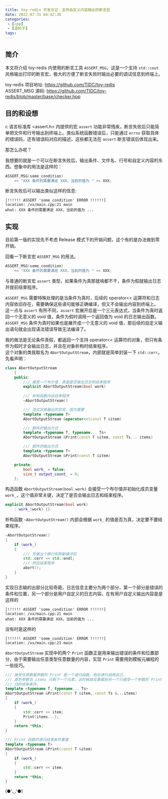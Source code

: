 ```yaml
---
title: toy-redis 开发日记：支持自定义内容输出的断言宏
date: 2022-07-31 04:42:36
categories:
 - [cpp]
 - [造轮子]
tags:
---
```


## 简介
本文将介绍 toy-redis 内使用的断言工具 `ASSERT_MSG`，这是一个支持 `std::cout` 风格输出打印的断言宏，极大的方便了断言失败时输出必要的调试信息到终端上。   

toy-redis 项目地址: https://github.com/TIDC/toy-redis   
ASSERT_MSG 源码: https://github.com/TIDC/toy-redis/blob/master/base/checker.hpp

## 目的和设想
c 语言标准库 <assert.h> 内提供的宏 `assert` 功能非常残疾，断言失败后只能简单把文件和行号输出到终端上。类似系统函数错误后，只能通过 `errno` 获取具体的错误码，还有错误码对应的描述，这些都无法在 `assert` 断言错误后体现出来。

那怎么办呢？

我想要的就是一个可以在断言失败后，输出条件、文件名、行号和自定义内容的东西。想象中的用法是这样的：
```c++
ASSERT_MSG(some_condition) 
    << "XXX 条件的需要满足 XXX，当前的值为 " << XXX;
```
断言失败后可以输出类似这样的信息:
```
[!!!!!! ASSERT 'some_condition' ERROR !!!!!!]
location: /xx/main.cpp:21 main
what: XXX 条件的需要满足 XXX，当前的值为 ...
```

## 实现
目前第一版的实现先不考虑 Release 模式下的开销问题，这个有的是办法做到零开销。

回看一下断言宏 `ASSERT_MSG` 的用法。
```c++
ASSERT_MSG(some_condition) 
    << "XXX 条件的需要满足 XXX，当前的值为 " << XXX;
```
与普通的断言宏 `assert` 类型，如果条件为真那就啥都不干，条件为假就输出日志并提前结束程序。

`ASSERT_MSG` 需要特殊处理的是当条件为真时，后续的 operator<< 运算符和日志内容依旧存在，需要确保这些语句能够正确编译，但又不会输出内容到终端上。   
这一点与 `assert` 有所不同，`assert` 宏展开后是一个三元表达式，当条件为真时返回一个无意义的 void 值，条件为假时调用一个返回值为 void 的日志输出函数。   
`ASSERT_MSG` 条件为真时如果也是展开成一个无意义的 void 值，那后续的自定义输出语句就会出现语法错误导致无法编译了。

我的做法是无论条件真假，都返回一个支持 operator<< 运算符的对象，但只有条件为假时才会输出日志，并且在对象析构时结束程序。    
这个对象的类我取名为 `AbortOutputStream`，内部就是简单封装一下 `std::cerr`。先看声明：
```c++
class AbortOutputStream
    {
    public:
        /// 接受一个布尔值，表面是否输出日志和结束程序
        explicit AbortOutputStream(bool work)
        
        /// 析构函数内会结束程序
        ~AbortOutputStream()

        /// 流式风格输出的实现，因为需要
        template <typename T>
        AbortOutputStream &operator<<(const T &item)

        /// 额外的输出方式
        template <typename T, typename... Ts>
        AbortOutputStream &Print(const T &item, const Ts... items)

        /// 额外的输出方式
        template <typename T>
        AbortOutputStream &Print(const T &item)

    private:
        bool work_ = false;
        size_t output_count_ = 0;
    };
```

构造函数 `AbortOutputStream(bool work)` 会接受一个布尔值并初始化成员变量 `work_`，这个值非常关键，决定了是否会输出日志和结束程序。   
```c++
explicit AbortOutputStream(bool work)
    : work_(work) {}
```

析构函数 `~AbortOutputStream()` 内部会根据 `work_` 的值是否为真，决定要不要结束程序。
```c++
~AbortOutputStream()
{
    if (work_)
    {
        /// 先输出个换行和刷新缓冲区
        std::cerr << std::endl;
        /// 然后结束程序
        abort();
    }
}
```

实现日志输的出部分比较奇葩，日志信息主要分为两个部分，第一个部分是错误的条件和位置，另一个部分是用户自定义的日志内容。在有用户自定义输出内容是是这样的
```
[!!!!!! ASSERT 'some_condition' ERROR !!!!!!]
location: /xx/main.cpp:21 main
what: XXX 条件的需要满足 XXX，当前的值为 ...
```
没有时是这样的
```
[!!!!!! ASSERT 'some_condition' ERROR !!!!!!]
location: /xx/main.cpp:21 main
```
`AbortOutputStream` 实现中的两个 `Print` 函数正是用来输出错误的条件和位置部分，由于需要输出任意类型任意数量的内容，实现 `Print` 需要用到模板元编程的一些技巧。
```c++
/// 接受任意数量参数的 Print 是一个递归函数，他会递归调用自己，
/// 直到参数包 items 只剩下一个元素，这时候就会重载到另一个只接受一个参数的 Print 函数作为递
/// 归的结束条件。
template <typename T, typename... Ts>
AbortOutputStream &Print(const T &item, const Ts &...items)
{
    if (work_)
    {
        std::cerr << item;
        Print(items...);
    }
    return *this;
}

/// Print 函数的递归结束条件重载
template <typename T>
AbortOutputStream &Print(const T &item)
{
    if (work_)
    {
        std::cerr << item;
    }
    return *this;
}
```


(●'◡'●)